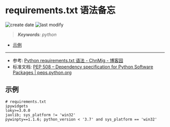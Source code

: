 requirements.txt 语法备忘
===
<!--START_SECTION:badge-->
![create date](https://img.shields.io/static/v1?label=create%20date&message=2022-09-xx&label_color=gray&color=lightsteelblue&style=flat-square)
![last modify](https://img.shields.io/static/v1?label=last%20modify&message=2025-08-03%2022%3A42%3A16&label_color=gray&color=thistle&style=flat-square)
<!--END_SECTION:badge-->
<!--info
top: false
draft: false
hidden: true
tags: []
-->

> ***Keywords**: python*

<!--START_SECTION:paper_title-->
<!--END_SECTION:paper_title-->

<!--START_SECTION:toc-->
- [示例](#示例)
<!--END_SECTION:toc-->

---


- 参考: [Python requirements.txt 语法 - ChnMig - 博客园](https://www.cnblogs.com/chnmig/p/12107199.html)
- 标准文档: [PEP 508 – Dependency specification for Python Software Packages | peps.python.org](https://peps.python.org/pep-0508/#environment-markers)


## 示例
```shell
# requirements.txt
ipywidgets
loky>=3.0.0
jaxlib; sys_platform != 'win32'
pywinpty==1.1.6; python_version < '3.7' and sys_platform == 'win32'
```